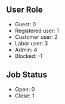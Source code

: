 ## User Role

- Guest: 0
- Registered user: 1
- Customer user: 2
- Labor user: 3
- Admin: 4
- Blocked: -1

## Job Status
- Open: 0
- Close: 1